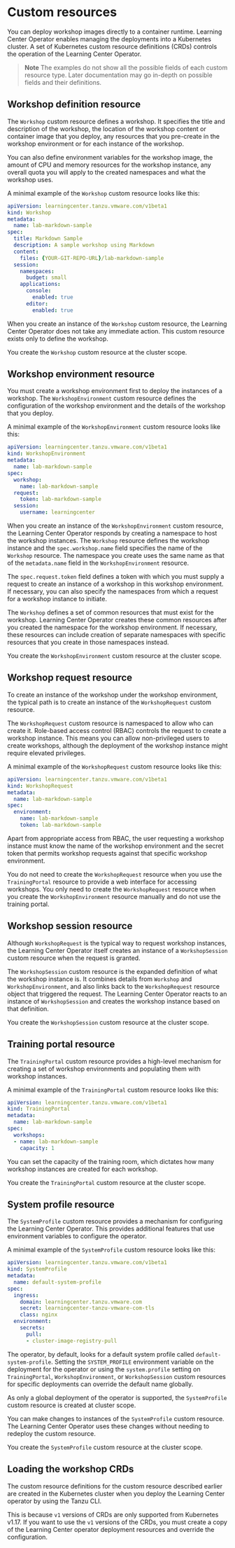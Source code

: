 # Custom resources

You can deploy workshop images directly to a container runtime. Learning Center Operator enables managing the deployments into a Kubernetes cluster. A set of Kubernetes custom resource definitions (CRDs) controls the operation of the Learning Center Operator.

>**Note** The examples do not show all the possible fields of each custom resource type.
Later documentation may go in-depth on possible fields and their definitions.

## <a id="workshop-def-resource"></a> Workshop definition resource

The `Workshop` custom resource defines a workshop. It specifies the title and description of the
workshop, the location of the workshop content or container image that you deploy, any resources that you pre-create in the workshop environment or for each instance of the workshop.

You can also define environment variables for the workshop image, the amount
of CPU and memory resources for the workshop instance, any overall quota you will apply to
the created namespaces and what the workshop uses.

A minimal example of the `Workshop` custom resource looks like this:

```yaml
apiVersion: learningcenter.tanzu.vmware.com/v1beta1
kind: Workshop
metadata:
  name: lab-markdown-sample
spec:
  title: Markdown Sample
  description: A sample workshop using Markdown
  content:
    files: {YOUR-GIT-REPO-URL}/lab-markdown-sample
  session:
    namespaces:
      budget: small
    applications:
      console:
        enabled: true
      editor:
        enabled: true
```

When you create an instance of the `Workshop` custom resource, the Learning Center Operator does not take any immediate
action. This custom resource exists only to define the workshop.

You create the `Workshop` custom resource at the cluster scope.

## <a id="workshop-env-resource"></a> Workshop environment resource

You must create a workshop environment first to deploy the instances of a workshop.
The `WorkshopEnvironment` custom resource defines the configuration of the workshop environment and the
details of the workshop that you deploy.

A minimal example of the `WorkshopEnvironment` custom resource looks like this:

```yaml
apiVersion: learningcenter.tanzu.vmware.com/v1beta1
kind: WorkshopEnvironment
metadata:
  name: lab-markdown-sample
spec:
  workshop:
    name: lab-markdown-sample
  request:
    token: lab-markdown-sample
  session:
    username: learningcenter
```

When you create an instance of the `WorkshopEnvironment` custom resource, the Learning Center Operator
responds by creating a namespace to host the workshop instances. The `Workshop` resource defines the workshop instance and
the `spec.workshop.name` field specifies the name of the `Workshop` resource. The namespace you create uses the same name as that of
the `metadata.name` field in the `WorkshopEnvironment` resource.

The `spec.request.token` field defines a token with which you must supply a request to create an
instance of a workshop in this workshop environment.
If necessary, you can also specify the namespaces from which a request for a workshop instance to initiate.

The `Workshop` defines a set of common resources that must exist for the workshop. Learning Center Operator creates these common resources after you created the namespace for the workshop environment. If necessary, these resources can include creation of separate namespaces with specific resources that you create in those namespaces instead.

You create the `WorkshopEnvironment` custom resource at the cluster scope.

## <a id="workshop-request-resource"></a> Workshop request resource

To create an instance of the workshop under the workshop environment, the typical
path is to create an instance of the `WorkshopRequest` custom resource.

The `WorkshopRequest` custom resource is namespaced to allow who can create it. Role-based access control (RBAC) controls the request to create a
workshop instance. This means you can allow non-privileged users to create workshops, although the deployment of the workshop instance might
require elevated privileges.

A minimal example of the `WorkshopRequest` custom resource looks like this:

```yaml
apiVersion: learningcenter.tanzu.vmware.com/v1beta1
kind: WorkshopRequest
metadata:
  name: lab-markdown-sample
spec:
  environment:
    name: lab-markdown-sample
    token: lab-markdown-sample
```

Apart from appropriate access from RBAC, the user requesting a workshop instance must know the name of the workshop environment and the secret token that permits workshop requests against that specific workshop environment.

You do not need to create the `WorkshopRequest` resource when you use the `TrainingPortal` resource to provide a
web interface for accessing workshops. You only need to create the `WorkshopRequest` resource when you create
the `WorkshopEnvironment` resource manually and do not use the training portal.

## <a id="workshop-session-resource"></a> Workshop session resource

Although `WorkshopRequest` is the typical way to request workshop instances, the Learning Center Operator itself creates an instance of a
`WorkshopSession` custom resource when the request is granted.

The `WorkshopSession` custom resource is the expanded definition of what the workshop instance is.
It combines details from `Workshop` and `WorkshopEnvironment`, and also
links back to the `WorkshopRequest` resource object that triggered the request.
The Learning Center Operator reacts to an instance of `WorkshopSession` and creates the workshop
instance based on that definition.

You create the `WorkshopSession` custom resource at the cluster scope.

## <a id="training-portal-resource"></a> Training portal resource

The `TrainingPortal` custom resource provides a high-level mechanism for creating a set of
workshop environments and populating them with workshop instances.

A minimal example of the `TrainingPortal` custom resource looks like this:

```yaml
apiVersion: learningcenter.tanzu.vmware.com/v1beta1
kind: TrainingPortal
metadata:
  name: lab-markdown-sample
spec:
  workshops:
  - name: lab-markdown-sample
    capacity: 1
```

You can set the capacity of the training room, which dictates how many workshop instances
are created for each workshop.

You create the `TrainingPortal` custom resource at the cluster scope.

## <a id="system-profile-resource"></a> System profile resource

The `SystemProfile` custom resource provides a mechanism for configuring the Learning Center
Operator. This provides additional features that use environment variables to configure the
operator.

A minimal example of the `SystemProfile` custom resource looks like this:

```yaml
apiVersion: learningcenter.tanzu.vmware.com/v1beta1
kind: SystemProfile
metadata:
  name: default-system-profile
spec:
  ingress:
    domain: learningcenter.tanzu.vmware.com
    secret: learningcenter-tanzu-vmware-com-tls
    class: nginx
  environment:
    secrets:
      pull:
      - cluster-image-registry-pull
```

The operator, by default, looks for a default system profile called `default-system-profile`.
Setting the `SYSTEM_PROFILE` environment variable on the deployment for the operator or using the `system.profile`
setting on `TrainingPortal`, `WorkshopEnvironment`, or `WorkshopSession` custom resources for specific deployments can override the default name globally.

As only a global deployment of the operator is supported, the `SystemProfile` custom resource
is created at cluster scope.

You can make changes to instances of the `SystemProfile` custom resource.
The Learning Center Operator uses these changes without needing to redeploy the custom resource.

You create the `SystemProfile` custom resource at the cluster scope.

## <a id="loading-workshop-crds"></a> Loading the workshop CRDs

The custom resource definitions for the custom resource described earlier are created in the
Kubernetes cluster when you deploy the Learning Center operator by using the Tanzu CLI.

This is because `v1` versions of CRDs are only supported from Kubernetes v1.17.
If you want to use the `v1` versions of the CRDs, you must create a copy
of the Learning Center operator deployment resources and override the configuration.
